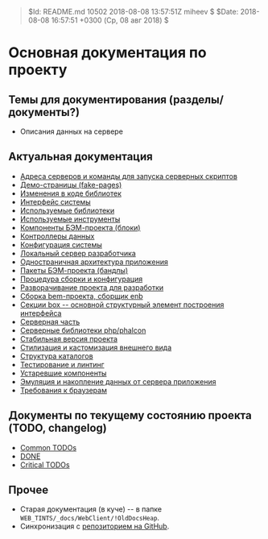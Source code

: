 > $Id: README.md 10502 2018-08-08 13:57:51Z miheev $
> $Date: 2018-08-08 16:57:51 +0300 (Ср, 08 авг 2018) $

Основная документация по проекту
================================

Темы для документирования (разделы/документы?)
----------------------------------------------

- Описания данных на сервере

Актуальная документация
-----------------------

- [Адреса серверов и команды для запуска серверных скриптов](dev-servers.md)
- [Демо-страницы (fake-pages)](fake-pages.md)
- [Изменения в коде библиотек](libs-patching.md)
- [Интерфейс системы](interface.md)
- [Используемые библиотеки](used-libs.md)
- [Используемые инструменты](used-tools.md)
- [Компоненты БЭМ-проекта (блоки)](bem-blocks.md)
- [Контроллеры данных](bem-controllers.md)
- [Конфигурация системы](configuration.md)
- [Локальный сервер разработчика](local-dev-server.md)
- [Одностраничная архитектура приложения](single-page-app.md)
- [Пакеты БЭМ-проекта (бандлы)](bem-packets.md)
- [Процедура сборки и конфигурация](make.md)
- [Разворачивание проекта для разработки](local-dev-deployment.md)
- [Сборка bem-проекта, сборщик enb](enb-make.md)
- [Секции box -- основной структурный элемент построения интерфейса](interface-box-sections.md)
- [Серверная часть](server-side.md)
- [Серверные библиотеки php/phalcon](php-libs.md)
- [Стабильная версия проекта](stable-server.md)
- [Стилизация и кастомизация внешнего вида](styling.md)
- [Структура каталогов](catalogues.md)
- [Тестирование и линтинг](testing-and-linting.md)
- [Устаревшие компоненты](obsolette-components.md)
- [Эмуляция и накопление данных от сервера приложения](fake-data.md)
- [Требования к браузерам](browser-requirements.md)

Документы по текущему состоянию проекта (TODO, changelog)
---------------------------------------------------------

- [Common TODOs](!TODO/README.md)
- [DONE](!TODO/!DONE.md)
- [Critical TODOs](!TODO/!Critical.md)

Прочее
------

- Старая документация (в куче) -- в папке `WEB_TINTS/_docs/WebClient/!OldDocsHeap`.
- Синхронизация с [репозиторием на GitHub](https://github.com/lilliputten/vector-docs).

